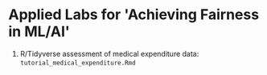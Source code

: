 # Applied Labs for 'Achieving Fairness in ML/AI'

1.  R/Tidyverse assessment of medical expenditure data: `tutorial_medical_expenditure.Rmd`
